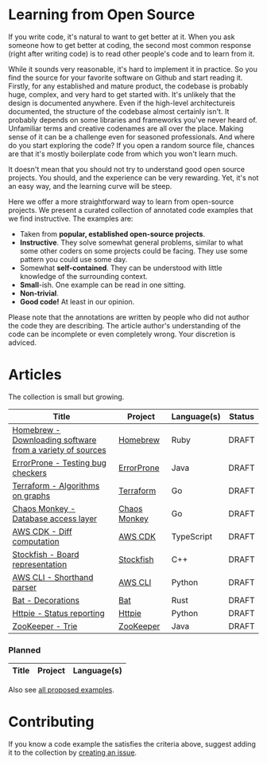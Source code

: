 # Learning from Open Source

If you write code, it's natural to want to get better at it. When you ask someone how to get better at coding, the second most common response (right after writing code) is to read other people's code and to learn from it.

While it sounds very reasonable, it's hard to implement it in practice. So you find the source for your favorite software on Github and start reading it. Firstly, for any established and mature product, the codebase is probably huge, complex, and very hard to get started with. It's unlikely that the design is documented anywhere. Even if the high-level architectureis documented, the structure of the codebase almost certainly isn't. It probably depends on some libraries and frameworks you've never heard of. Unfamiliar terms and creative codenames are all over the place. Making sense of it can be a challenge even for seasoned professionals. And where do you start exploring the code? If you open a random source file, chances are that it's mostly boilerplate code from which you won't learn much.

It doesn't mean that you should not try to understand good open source projects. You should, and the experience can be very rewarding. Yet, it's not an easy way, and the learning curve will be steep. 

Here we offer a more straightforward way to learn from open-source projects. We present a curated collection of annotated code examples that we find instructive. The examples are:
* Taken from **popular, established open-source projects**.
* **Instructive**. They solve somewhat general problems, similar to what some other coders on some projects could be facing. They use some pattern you could use some day.
* Somewhat **self-contained**. They can be understood with little knowledge of the surrounding context.
* **Small**-ish. One example can be read in one sitting.
* **Non-trivial**.
* **Good code!** At least in our opinion.

Please note that the annotations are written by people who did not author the code they are describing. The article author's understanding of the code can be incomplete or even completely wrong. Your discretion is adviced.

# Articles

The collection is small but growing.

| Title     | Project | Language(s) | Status
| ----------- | ----------- | -- | -- |
| [Homebrew - Downloading software from a variety of sources](./articles/homebrew-download-strategy.md)      | [Homebrew](https://github.com/Homebrew/brew) | Ruby   | DRAFT |
| [ErrorProne - Testing bug checkers](./articles/error-prone-test-helper.md)      | [ErrorProne](https://github.com/google/error-prone/) | Java   | DRAFT |
| [Terraform - Algorithms on graphs](./articles/terraform-graph-algorithms.md)      | [Terraform](https://github.com/hashicorp/terraform) | Go | DRAFT |
| [Chaos Monkey - Database access layer](./articles/chaos-monkey-store.md)      | [Chaos Monkey](https://github.com/Netflix/chaosmonkey) | Go | DRAFT
| [AWS CDK - Diff computation](./articles/aws-cdk-template-diff.md)      | [AWS CDK](https://github.com/aws/aws-cdk) | TypeScript | DRAFT
| [Stockfish - Board representation](./articles/stockfish-board-representation.md)      | [Stockfish](https://github.com/official-stockfish/Stockfish) | C++ | DRAFT
| [AWS CLI - Shorthand parser](./articles/aws-cli-shorthand-parser.md)      | [AWS CLI](https://github.com/aws/aws-cli) | Python | DRAFT
| [Bat - Decorations](./articles/bat-decorations.md)      | [Bat](https://github.com/sharkdp/bat) | Rust | DRAFT
| [Httpie - Status reporting](./articles/httpie-status-reporting.md)      | [Httpie](https://github.com/httpie/httpie) | Python | DRAFT
| [ZooKeeper - Trie](./articles/zookeeper-trie.md)      | [ZooKeeper](https://github.com/apache/zookeeper) | Java | DRAFT

### Planned

| Title     | Project | Language(s)
| ----------- | ----------- | -- |


Also see [all proposed examples](https://github.com/ainzzorl/goodcode/issues?q=is%3Aissue+is%3Aopen+label%3A%22new+example%22).

# Contributing

If you know a code example the satisfies the criteria above, suggest adding it to the collection by [creating an issue](https://github.com/ainzzorl/goodcode/issues/new?assignees=&labels=new+example&template=new-example-proposal.md&title=%5BNEW+EXAMPLE%5D+PROJECT+-+TITLE).

